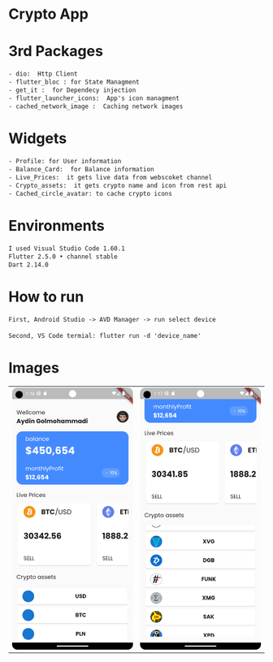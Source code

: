 # Crypto App


# 3rd Packages
    - dio:  Http Client
    - flutter_bloc : for State Managment 
    - get_it :  for Dependecy injection
    - flutter_launcher_icons:  App's icon managment
    - cached_network_image :  Caching network images

# Widgets
    - Profile: for User information
    - Balance_Card:  for Balance information
    - Live_Prices:  it gets live data from webscoket channel
    - Crypto_assets:  it gets crypto name and icon from rest api
    - Cached_circle_avatar: to cache crypto icons

# Environments
    I used Visual Studio Code 1.60.1
    Flutter 2.5.0 • channel stable 
    Dart 2.14.0

# How to run

    First, Android Studio -> AVD Manager -> run select device

    Second, VS Code termial: flutter run -d 'device_name'
   
# Images

<div style="text-align: center">
    <table>
        <tr>
            <td style="text-align: center">
                    <img src="assets/01.png" width="300"/>
            </td>            
            <td style="text-align: center">
                    <img src="assets/02.png" width="300"/>
            </td>                     
        </tr>
    </table>
</div>


